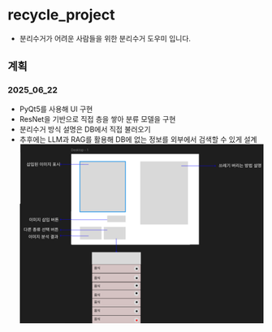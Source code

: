 # recycle_project
- 분리수거가 어려운 사람들을 위한 분리수거 도우미 입니다.

## 계획
### 2025_06_22
- PyQt5를 사용해 UI 구현
- ResNet을 기반으로 직접 층을 쌓아 분류 모델을 구현
- 분리수거 방식 설명은 DB에서 직접 불러오기
- 추후에는 LLM과 RAG를 활용해 DB에 없는 정보를 외부에서 검색할 수 있게 설계
![화면 예시](readme_image/mainpage.png)